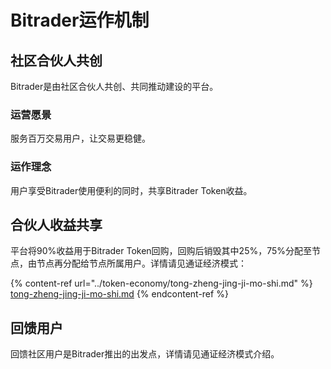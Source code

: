 # Bitrader运作机制

## 社区合伙人共创

Bitrader是由社区合伙人共创、共同推动建设的平台。

### 运营愿景

服务百万交易用户，让交易更稳健。

### 运作理念

用户享受Bitrader使用便利的同时，共享Bitrader Token收益。

## 合伙人收益共享

平台将90%收益用于Bitrader Token回购，回购后销毁其中25%，75%分配至节点，由节点再分配给节点所属用户。详情请见通证经济模式：

{% content-ref url="../token-economy/tong-zheng-jing-ji-mo-shi.md" %}
[tong-zheng-jing-ji-mo-shi.md](../token-economy/tong-zheng-jing-ji-mo-shi.md)
{% endcontent-ref %}

## 回馈用户

回馈社区用户是Bitrader推出的出发点，详情请见通证经济模式介绍。
